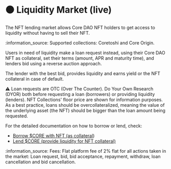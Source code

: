# 🟠 Liquidity Market (live)

The NFT lending market allows Core DAO NFT holders to get access to liquidity without having to sell their NFT.

:information\_source: Supported collections: Coretoshi and Core Origin.

Users in need of liquidity make a loan request instead, using their Core DAO NFT as collateral, set their terms (amount, APR and maturity time), and lenders bid using a reverse auction approach.

The lender with the best bid, provides liquidity and earns yield or the NFT collateral in case of default.

:warning: Loan requests are OTC (Over The Counter). Do Your Own Research (DYOR) both before requesting a loan (borrowers) or providing liquidity (lenders). NFT Collections' floor price are shown for information purposes. As a best practice, loans should be overcollateralized, meaning the value of the underlying asset (the NFT) should be bigger than the loan amount being requested.

For the detailed documentation on how to borrow or lend, check:

* [Borrow $CORE with NFT (as collateral](../points/borrow-usdcore-with-nft.md))
* [Lend $CORE (provide liquidity for NFT collateral)](../points/lend-usdcore.md)

:information\_source: Fees: Flat platform fee of 2% flat for all actions taken in the market: Loan request, bid, bid acceptance, repayment, withdraw, loan cancellation and bid cancellation.
